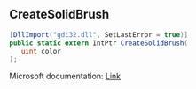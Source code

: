 ## CreateSolidBrush

```csharp
[DllImport("gdi32.dll", SetLastError = true)]
public static extern IntPtr CreateSolidBrush(
   uint color
);
```

Microsoft documentation: [Link](https://docs.microsoft.com/en-us/windows/win32/api/wingdi/nf-wingdi-createsolidbrush)
